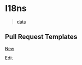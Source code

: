 # I18ns

> [data](data.json)

## Pull Request Templates 
[New](PULL_REQUEST_TEMPLATE/i18ns-new.md)

[Edit](PULL_REQUEST_TEMPLATE/i18ns-edit.md)